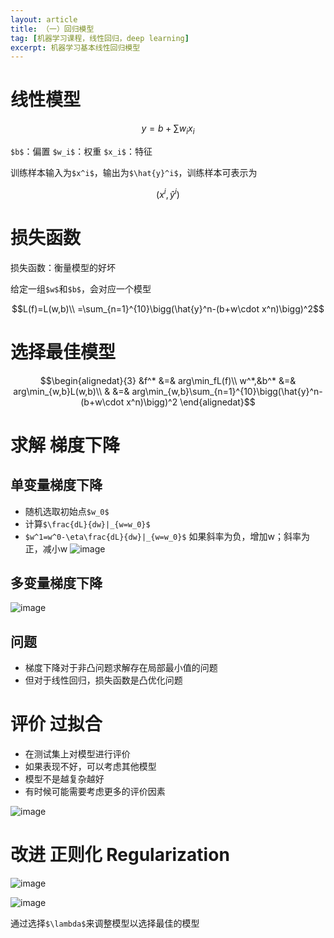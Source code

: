 ```yaml
---
layout: article
title: （一）回归模型
tag: [机器学习课程，线性回归，deep learning]
excerpt: 机器学习基本线性回归模型
---
```


# 线性模型
```math
y=b+\sum w_ix_i
```
`$b$`：偏置
`$w_i$`：权重
`$x_i$`：特征

训练样本输入为`$x^i$`，输出为`$\hat{y}^i$`，训练样本可表示为
```math
(x^i,\hat{y}^i)
```

# 损失函数
损失函数：衡量模型的好坏

给定一组`$w$`和`$b$`，会对应一个模型
```math
L(f)=L(w,b)\\
=\sum_{n=1}^{10}\bigg(\hat{y}^n-(b+w\cdot x^n)\bigg)^2
```

# 选择最佳模型
```math
\begin{alignedat}{3}
&f^* &=& arg\min_fL(f)\\
w^*,&b^* &=& arg\min_{w,b}L(w,b)\\
& &=& arg\min_{w,b}\sum_{n=1}^{10}\bigg(\hat{y}^n-(b+w\cdot x^n)\bigg)^2
\end{alignedat}
```

# 求解 梯度下降
## 单变量梯度下降
- 随机选取初始点`$w_0$`
- 计算`$\frac{dL}{dw}|_{w=w_0}$`
- `$w^1=w^0-\eta\frac{dL}{dw}|_{w=w_0}$`  如果斜率为负，增加w；斜率为正，减小w
![image](http://m.qpic.cn/psc?/V10GdCbE4Hg3EY/Kl*GVNe9OdIAJBN6RDL7pPRr9BcJYLbullTRVMCa8.NthCXvwDRXgvs*1PgbgHQO0mDKG5i46BN7dl2ZdQyCwRBWR6J1KX3yFm4H4o2WgYY!/b&bo=jAUiBAAAAAARB58!&rf=viewer_4)

## 多变量梯度下降
![image](http://m.qpic.cn/psc?/V10GdCbE4Hg3EY/Kl*GVNe9OdIAJBN6RDL7pGf.8tau.lasyqM1c7xhC4NFJE5E1Kqf6rXwaC8S1tqvwf*l9NvpjNm*73oDl8zoLE3DyAUsKMR.j6tehhuaMKc!/b&bo=mQUlBAAAAAARB40!&rf=viewer_4)

## 问题
- 梯度下降对于非凸问题求解存在局部最小值的问题
- 但对于线性回归，损失函数是凸优化问题

# 评价 过拟合
- 在测试集上对模型进行评价
- 如果表现不好，可以考虑其他模型
- 模型不是越复杂越好
- 有时候可能需要考虑更多的评价因素


![image](http://m.qpic.cn/psc?/V10GdCbE4Hg3EY/Kl*GVNe9OdIAJBN6RDL7pA*badG4vbuP.W1hgKV3Xka9Ry*Gghf1j6xTgqNT*Qtj319vWVxlA4NEAPt3G2iZYGEViYeHkZeg8WzvfvgpyKE!/b&bo=kAUVBAAAAAARB7Q!&rf=viewer_4)


# 改进 正则化 Regularization
![image](http://m.qpic.cn/psc?/V10GdCbE4Hg3EY/Kl*GVNe9OdIAJBN6RDL7pFcGOUmouKOfbMLbZqeIPUp*J*UTswJ*aCt7GrRLVb7xgXHmspIQJdo.X0iWKBUMu2pmz32Zb2H0PVLU3Cb6ecE!/b&bo=igXZAwAAAAADB3c!&rf=viewer_4)


![image](http://m.qpic.cn/psc?/V10GdCbE4Hg3EY/Kl*GVNe9OdIAJBN6RDL7pPKXiZTgjF46kkFdmY.mg4j5qiwzhn8fWhnYP6iVlOLwmVauKAertbdZETkTD8MxqrWhRuKi6EX9z8AVymNGVIg!/b&bo=gwUWBAAAAAADR*Y!&rf=viewer_4)

通过选择`$\lambda$`来调整模型以选择最佳的模型
